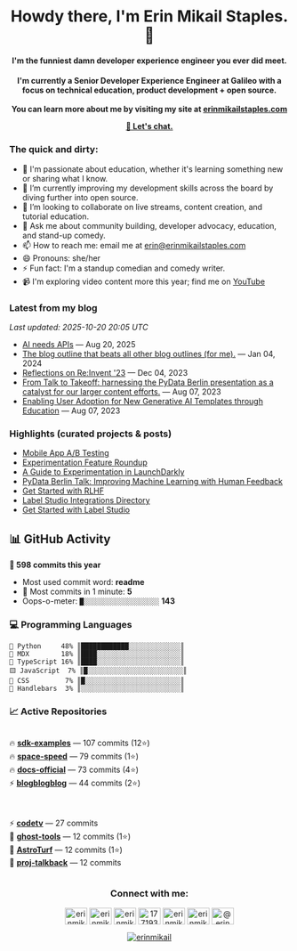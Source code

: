<h1 align="center">Howdy there, I'm Erin Mikail Staples. 👋</h1>
<h4 align="center">I'm the funniest damn developer experience engineer you ever did meet.

<h4 align="center">I'm currently a Senior Developer Experience Engineer at Galileo with a focus on technical education, product development + open source.
<br> 
<br>
You can learn more about me by visiting my site at <a href="https://erinmikailstaples.com">erinmikailstaples.com</a>

<a href="mailto:erin@erinmikailstaples.com"> 📧 Let's chat.</a></h4>

### The quick and dirty:
- 🔭 I'm passionate about education, whether it's learning something new or sharing what I know.
- 🌱 I’m currently improving my development skills across the board by diving further into open source.
- 👯 I’m looking to collaborate on live streams, content creation, and tutorial education.
- 💬 Ask me about community building, developer advocacy, education, and stand-up comedy. 
- 📫 How to reach me: email me at <a href="mailto:erin@erinmikailstaples.com">erin@erinmikailstaples.com</a></h4>
- 😄 Pronouns: she/her
- ⚡ Fun fact: I'm a standup comedian and comedy writer.
- 📹 I'm exploring video content more this year; find me on <a href="HTTP://erin.tube">YouTube</a>

<!-- DYNAMIC:START:blog -->
### Latest from my blog
*Last updated: 2025-10-20 20:05 UTC*

- [AI needs APIs](https://www.erinmikailstaples.com/ai-needs-apis/) — Aug 20, 2025
- [The blog outline that beats all other blog outlines (for me).](https://www.erinmikailstaples.com/the-blog-outline-that-beats-all-other-blog-outlines/) — Jan 04, 2024
- [Reflections on Re:Invent '23](https://www.erinmikailstaples.com/reflections-on-re-invent-23/) — Dec 04, 2023
- [From Talk to Takeoff: harnessing the PyData Berlin presentation as a catalyst for our larger content efforts.](https://www.erinmikailstaples.com/from-talk-to-takeoff-harnessing-the-pydata-berlin-presentation-as-a-catalyst-for-our-larger-content-efforts/) — Aug 07, 2023
- [Enabling User Adoption for New Generative AI Templates through Education](https://www.erinmikailstaples.com/enabling-user-adoption-for-new-generative-ai-templates-through-multi-platform-education-documentation/) — Aug 07, 2023
<!-- DYNAMIC:END:blog -->

### Highlights (curated projects & posts)
- [Mobile App A/B Testing](https://launchdarkly.com/blog/mobile-app-ab-testing/)
- [Experimentation Feature Roundup](https://launchdarkly.com/blog/experimentation-in-launchdarkly-feature-roundup/)
- [A Guide to Experimentation in LaunchDarkly](https://launchdarkly.com/blog/a-guide-to-experimentation-in-launchdarkly/)
- [PyData Berlin Talk: Improving Machine Learning with Human Feedback](https://labelstud.io/pydata-berlin)
- [Get Started with RLHF](https://github.com/heartexlabs/RLHF)
- [Label Studio Integrations Directory](https://labelstud.io/integrations)
- [Get Started with Label Studio](https://labelstud.io/blog/zero-to-one-getting-started-with-label-studio/)


<!-- DYNAMIC:START:stats -->
## 📊 GitHub Activity

**🚀 598 commits this year**
- Most used commit word: **readme**
- 💩 Most commits in 1 minute: **5**
- Oops-o-meter: `█░░░░░░░░░░░░░░░░░░░` **143**

### 💻 Programming Languages
```
🐍 Python     48% ║████████████░░░░░░░░░░░░░║
📝 MDX        18% ║████░░░░░░░░░░░░░░░░░░░░░║
🔷 TypeScript 16% ║████░░░░░░░░░░░░░░░░░░░░░║
🟨 JavaScript  7% ║█░░░░░░░░░░░░░░░░░░░░░░░░║
🎨 CSS         7% ║█░░░░░░░░░░░░░░░░░░░░░░░░║
🔧 Handlebars  3% ║░░░░░░░░░░░░░░░░░░░░░░░░░║
```

### 📈 Active Repositories

<div style="display: flex; flex-wrap: wrap; gap: 20px;">
<div style="flex: 1; min-width: 300px;">

🔥 **[sdk-examples](https://github.com/rungalileo/sdk-examples)** — 107 commits (12⭐)  
🔥 **[space-speed](https://github.com/rungalileo/space-speed)** — 79 commits (1⭐)  
🔥 **[docs-official](https://github.com/rungalileo/docs-official)** — 73 commits (4⭐)  
⚡ **[blogblogblog](https://github.com/erinmikailstaples/blogblogblog)** — 44 commits (2⭐)  

</div><div style="flex: 1; min-width: 300px;">

⚡ **[codetv](https://github.com/elviskahoro/codetv)** — 27 commits  
📝 **[ghost-tools](https://github.com/erinmikailstaples/ghost-tools)** — 12 commits (1⭐)  
📝 **[AstroTurf](https://github.com/erinmikailstaples/AstroTurf)** — 12 commits (1⭐)  
📝 **[proj-talkback](https://github.com/rungalileo/proj-talkback)** — 12 commits  

</div></div>

<!-- DYNAMIC:END:stats -->

<h3 align="center">Connect with me:</h3>
<p align="center">
<a href="https://dev.to/erinmikail" target="blank"><img align="center" src="https://raw.githubusercontent.com/rahuldkjain/github-profile-readme-generator/master/src/images/icons/Social/devto.svg" alt="erinmikail" height="30" width="40" /></a>
<a href="https://twitter.com/erinmikail" target="blank"><img align="center" src="https://raw.githubusercontent.com/rahuldkjain/github-profile-readme-generator/master/src/images/icons/Social/twitter.svg" alt="erinmikail" height="30" width="40" /></a>
<a href="https://linkedin.com/in/erinmikail" target="blank"><img align="center" src="https://raw.githubusercontent.com/rahuldkjain/github-profile-readme-generator/master/src/images/icons/Social/linked-in-alt.svg" alt="erinmikail" height="30" width="40" /></a>
<a href="https://stackoverflow.com/users/17719357" target="blank"><img align="center" src="https://raw.githubusercontent.com/rahuldkjain/github-profile-readme-generator/master/src/images/icons/Social/stack-overflow.svg" alt="17719357" height="30" width="40" /></a>
<a href="https://instagram.com/erinmikail" target="blank"><img align="center" src="https://raw.githubusercontent.com/rahuldkjain/github-profile-readme-generator/master/src/images/icons/Social/instagram.svg" alt="erinmikail" height="30" width="40" /></a>
<a href="https://dribbble.com/erinmikail" target="blank"><img align="center" src="https://raw.githubusercontent.com/rahuldkjain/github-profile-readme-generator/master/src/images/icons/Social/dribbble.svg" alt="erinmikail" height="30" width="40" /></a>
<a href="https://medium.com/@erinmikail" target="blank"><img align="center" src="https://raw.githubusercontent.com/rahuldkjain/github-profile-readme-generator/master/src/images/icons/Social/medium.svg" alt="@erinmikail" height="30" width="40" /></a>
</p>

<p align="center"> <a href="https://twitter.com/erinmikail" target="blank"><img src="https://img.shields.io/twitter/follow/erinmikail?logo=twitter&style=for-the-badge" alt="erinmikail" /></a> </p>


<!--
**erinmikailstaples/erinmikailstaples** is a ✨ _special_ ✨ repository because its `README.md` (this file) appears on your GitHub profile.

Here are some ideas to get you started:

- 🔭 I’m currently working on ...
- 🌱 I’m currently learning ...
- 👯 I’m looking to collaborate on ...
- 🤔 I’m looking for help with ...
- 💬 Ask me about ...
- 📫 How to reach me: ...
- 😄 Pronouns: ...
- ⚡ Fun fact: ...
>
